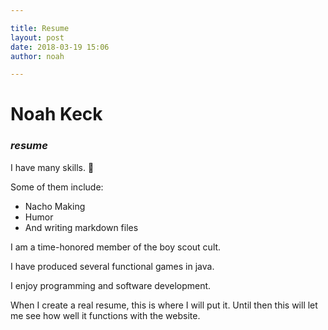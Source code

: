 ```yaml
---

title: Resume
layout: post
date: 2018-03-19 15:06
author: noah

---
```


# Noah Keck
### _resume_

I have many skills. :ramen:

Some of them include:

- Nacho Making
- Humor
- And writing markdown files

I am a time-honored member of the boy scout cult.

I have produced several functional games in java.

I enjoy programming and software development.

When I create a real resume, this is where I will put it. Until then this will let me see how well it functions with the website.
